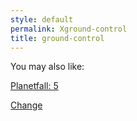 ```yaml
---
style: default
permalink: Xground-control
title: ground-control
---
```

You may also like:

[Planetfall: 5](http://scp-wiki.net/planetfall-5)

[Change](http://scp-wiki.net/change)
